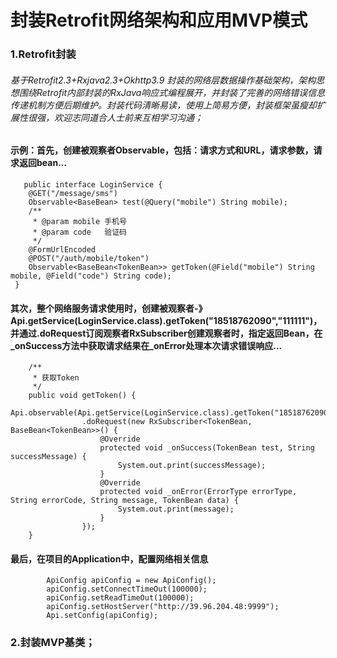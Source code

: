 # 封装Retrofit网络架构和应用MVP模式
### 1.Retrofit封装
######  基于Retrofit2.3+Rxjava2.3+Okhttp3.9 封装的网络层数据操作基础架构，架构思想围绕Retrofit内部封装的RxJava响应式编程展开，并封装了完善的网络错误信息传递机制方便后期维护。封装代码清晰易读，使用上简易方便，封装框架虽瘦却扩展性很强，欢迎志同道合人士前来互相学习沟通；</br> ######
#### 示例：首先，创建被观察者Observable，包括：请求方式和URL，请求参数，请求返回bean...
```
   public interface LoginService {
    @GET("/message/sms")
    Observable<BaseBean> test(@Query("mobile") String mobile);
    /**
     * @param mobile 手机号
     * @param code   验证码
     */
    @FormUrlEncoded
    @POST("/auth/mobile/token")
    Observable<BaseBean<TokenBean>> getToken(@Field("mobile") String mobile, @Field("code") String code);
 }
 ```
#### 其次，整个网络服务请求使用时，创建被观察者-》Api.getService(LoginService.class).getToken("18518762090","111111")，并通过.doRequest订阅观察者RxSubscriber创建观察者时，指定返回Bean，在_onSuccess方法中获取请求结果在_onError处理本次请求错误响应...
```
    /**
     * 获取Token
     */
    public void getToken() {
        Api.observable(Api.getService(LoginService.class).getToken("18518762090","111111"))
                .doRequest(new RxSubscriber<TokenBean, BaseBean<TokenBean>>() {
                    @Override
                    protected void _onSuccess(TokenBean test, String successMessage) {
                        System.out.print(successMessage);
                    }
                    @Override
                    protected void _onError(ErrorType errorType, String errorCode, String message, TokenBean data) {
                        System.out.print(message);
                    }
                });
    }
```
#### 最后，在项目的Application中，配置网络相关信息
```
        ApiConfig apiConfig = new ApiConfig();
        apiConfig.setConnectTimeOut(100000);
        apiConfig.setReadTimeOut(100000);
        apiConfig.setHostServer("http://39.96.204.48:9999");
        Api.setConfig(apiConfig);
```

### 2.封装MVP基类；
